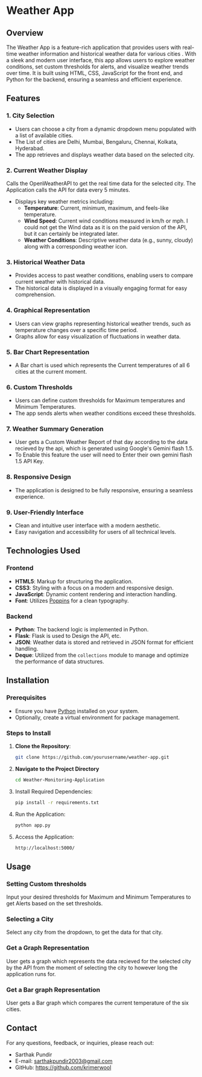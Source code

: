 # Weather App

## Overview

The Weather App is a feature-rich application that provides users with real-time weather information and historical weather data for various cities . With a sleek and modern user interface, this app allows users to explore weather conditions, set custom thresholds for alerts, and visualize weather trends over time. It is built using HTML, CSS, JavaScript for the front end, and Python for the backend, ensuring a seamless and efficient experience.

## Features

### 1. City Selection
- Users can choose a city from a dynamic dropdown menu populated with a list of available cities.
- The List of cities are Delhi, Mumbai, Bengaluru, Chennai, Kolkata, Hyderabad.
- The app retrieves and displays weather data based on the selected city.

### 2. Current Weather Display
Calls the OpenWeatherAPI to get the real time data for the selected city. The Application calls the API for data every 5 minutes.
- Displays key weather metrics including:
  - **Temperature**: Current, minimum, maximum, and feels-like temperature.
  - **Wind Speed**: Current wind conditions measured in km/h or mph. I could not get the Wind data as it is on the paid version of the API, but it can certainly be integrated later.
  - **Weather Conditions**: Descriptive weather data (e.g., sunny, cloudy) along with a corresponding weather icon.

### 3. Historical Weather Data
- Provides access to past weather conditions, enabling users to compare current weather with historical data.
- The historical data is displayed in a visually engaging format for easy comprehension.

### 4. Graphical Representation
- Users can view graphs representing historical weather trends, such as temperature changes over a specific time period.
- Graphs allow for easy visualization of fluctuations in weather data.

### 5. Bar Chart Representation
- A Bar chart is used which represents the Current temperatures of all 6 cities at the current moment.

### 6. Custom Thresholds
- Users can define custom thresholds for Maximum temperatures and Minimum Temperatures.
- The app sends alerts when weather conditions exceed these thresholds.

### 7. Weather Summary Generation
-  User gets a Custom Weather Report of that day according to the data recieved by the api, which is generated using Google's Gemini flash 1.5.
-  To Enable this feature the user will need to Enter their own gemini flash 1.5 API Key.

### 8. Responsive Design
- The application is designed to be fully responsive, ensuring a seamless experience.

### 9. User-Friendly Interface
- Clean and intuitive user interface with a modern aesthetic.
- Easy navigation and accessibility for users of all technical levels.

## Technologies Used

### Frontend
- **HTML5**: Markup for structuring the application.
- **CSS3**: Styling with a focus on a modern and responsive design.
- **JavaScript**: Dynamic content rendering and interaction handling.
- **Font**: Utilizes [Poppins](https://fonts.google.com/specimen/Poppins) for a clean typography.

### Backend
- **Python**: The backend logic is implemented in Python.
- **Flask**: Flask is used to Design the API, etc.
- **JSON**: Weather data is stored and retrieved in JSON format for efficient handling.
- **Deque**: Utilized from the `collections` module to manage and optimize the performance of data structures.

## Installation

### Prerequisites
- Ensure you have [Python](https://www.python.org/downloads/) installed on your system.
- Optionally, create a virtual environment for package management.

### Steps to Install
1. **Clone the Repository**:
   ```bash
   git clone https://github.com/yourusername/weather-app.git

2. **Navigate to the Project Directory**
   ```bash
   cd Weather-Monitoring-Application
   
3. Install Required Dependencies:
   ```bash
   pip install -r requirements.txt
4. Run the Application:
   ```bash
   python app.py
5. Access the Application:
   ```bash
   http://localhost:5000/

## Usage
### Setting Custom thresholds
Input your desired thresholds for Maximum and Minimum Temperatures to get Alerts based on the set thresholds.

### Selecting a City
Select any city from the dropdown, to get the data for that city.

### Get a Graph Representation
User gets a graph which represents the data recieved for the selected city by the API from the moment of selecting the city to however long the application runs for.

### Get a Bar graph Representation
User gets a Bar graph which compares the current temperature of the six cities.

## Contact
For any questions, feedback, or inquiries, please reach out:
- Sarthak Pundir
- E-mail: sarthakpundir2003@gmail.com
- GitHub: https://github.com/krimerwool

